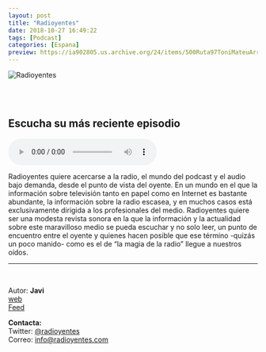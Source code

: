 ```yaml
---
layout: post
title: "Radioyentes"
date: 2018-10-27 16:49:22
tags: [Podcast]
categories: [Espana]
preview: https://ia902805.us.archive.org/24/items/500Ruta97ToniMateuArrom/300Radioyentes-JaviAzimur.jpg
---
```


![Radioyentes](https://ia902800.us.archive.org/8/items/500desdeBoxesAgustinPalmeiro/400Radioyentes-JaviAzimur.jpg)

<br/>
<br/>

## Escucha su más reciente episodio

<!--reproductor-feed=http://www.ivoox.com/radioyentes_fg_f1463235_filtro_1.xml-->
<!--reproductor-start-->
<audio id="audio" preload="auto" controls="" src="http://www.ivoox.com/radioyentes-077-altavoces-entrevistas-premios_mf_30758842_feed_1.mp3"></audio>
<!--reproductor-end-->

Radioyentes quiere acercarse a la radio, el mundo del podcast y el audio bajo demanda, desde el punto de vista del oyente. En un mundo en el que la información sobre televisión tanto en papel como en Internet es bastante abundante, la información sobre la radio escasea, y en muchos casos está exclusivamente dirigida a los profesionales del medio. Radioyentes quiere ser una modesta revista sonora en la que la información y la actualidad sobre este maravilloso medio se pueda escuchar y no solo leer, un punto de encuentro entre el oyente y quienes hacen posible que ese término -quizás un poco manido- como es el de “la magia de la radio” llegue a nuestros oídos.

_ _ _

<br>

Autor: **Javi**  
[web](http://radioyentes.com/)  
[Feed](http://www.ivoox.com/radioyentes_fg_f1463235_filtro_1.xml)  



**Contacta:**  
Twitter: [@radioyentes](https://twitter.com/radioyentes)  
Correo: [info@radioyentes.com](mailto:info@radioyentes.com)  

